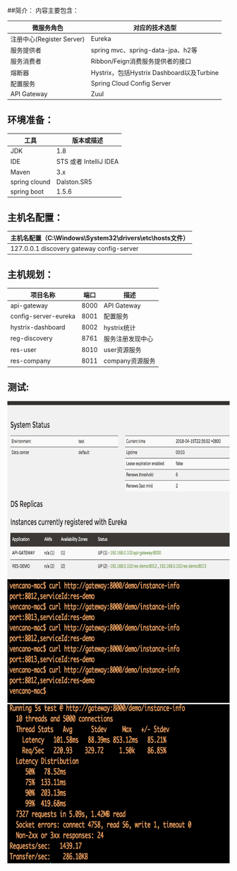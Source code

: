##简介：
内容主要包含：

| 微服务角色                 | 对应的技术选型                              |
| --------------------- | ------------------------------------ |
| 注册中心(Register Server) | Eureka                               |
| 服务提供者                 | spring mvc、spring-data-jpa、h2等       |
| 服务消费者                 | Ribbon/Feign消费服务提供者的接口               |
| 熔断器                   | Hystrix，包括Hystrix Dashboard以及Turbine |
| 配置服务                  | Spring Cloud Config Server           |
| API Gateway           | Zuul                                 |

## 环境准备：

| 工具    | 版本或描述                |
| ----- | -------------------- |
| JDK   | 1.8                  |
| IDE   | STS 或者 IntelliJ IDEA |
| Maven | 3.x                  |
| spring clound | Dalston.SR5 |
| spring boot | 1.5.6 |
## 主机名配置：

| 主机名配置（C:\Windows\System32\drivers\etc\hosts文件） |
| ---------------------------------------- |
| 127.0.0.1 discovery gateway config-server|

## 主机规划：

| 项目名称                                               | 端口   | 描述                             | 
| ----------------------- | ---- | ------------ |
| api-gateway             | 8000 | API Gateway  | 
| config-server-eureka    | 8001 | 配置服务                   | 
| hystrix-dashboard       | 8002 | hystrix统计         | 
| reg-discovery           | 8761 | 服务注册发现中心     | 
| res-user                | 8010 | user资源服务             | 
| res-company             | 8011 | company资源服务      | 

## 测试:
<img src="./testpics/eureka.jpeg" width="660px" height="400px"> 
<img src="./testpics/request.jpeg" width="660px" height="280px"> 
<img src="./testpics/request-per.jpeg" width="660px" height="360px"> 
